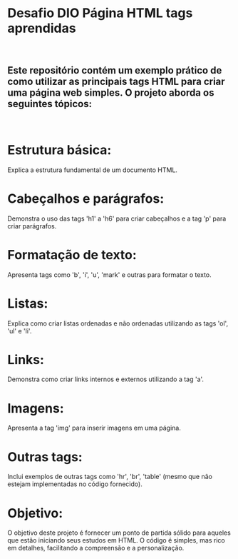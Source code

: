 # Desafio DIO Página HTML tags aprendidas
<br>

## Este repositório contém um exemplo prático de como utilizar as principais tags HTML para criar uma página web simples. O projeto aborda os seguintes tópicos:

<br>

# Estrutura básica: 
Explica a estrutura fundamental de um documento HTML.
# Cabeçalhos e parágrafos: 
Demonstra o uso das tags 'h1' a 'h6' para criar cabeçalhos e a tag 'p' para criar parágrafos.
# Formatação de texto: 
Apresenta tags como 'b', 'i', 'u', 'mark' e outras para formatar o texto.
# Listas: 
Explica como criar listas ordenadas e não ordenadas utilizando as tags 'ol', 'ul' e 'li'.
# Links: 
Demonstra como criar links internos e externos utilizando a tag 'a'.
# Imagens: 
Apresenta a tag 'img' para inserir imagens em uma página.
# Outras tags: 
Inclui exemplos de outras tags como 'hr', 'br', 'table' (mesmo que não estejam implementadas no código fornecido).
# Objetivo:
O objetivo deste projeto é fornecer um ponto de partida sólido para aqueles que estão iniciando seus estudos em HTML. O código é simples, mas rico em detalhes, facilitando a compreensão e a personalização.
